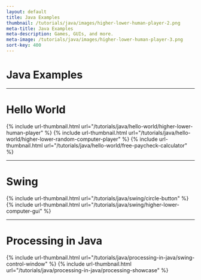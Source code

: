 ```yaml
---
layout: default
title: Java Examples
thumbnail: /tutorials/java/images/higher-lower-human-player-2.png
meta-title: Java Examples
meta-description: Games, GUIs, and more.
meta-image: /tutorials/java/images/higher-lower-human-player-3.png
sort-key: 400
---
```


# Java Examples

---

# Hello World

{% include url-thumbnail.html url="/tutorials/java/hello-world/higher-lower-human-player" %}
{% include url-thumbnail.html url="/tutorials/java/hello-world/higher-lower-random-computer-player" %}
{% include url-thumbnail.html url="/tutorials/java/hello-world/free-paycheck-calculator" %}

---

# Swing

{% include url-thumbnail.html url="/tutorials/java/swing/circle-button" %}
{% include url-thumbnail.html url="/tutorials/java/swing/higher-lower-computer-gui" %}

---

# Processing in Java

{% include url-thumbnail.html url="/tutorials/java/processing-in-java/swing-control-window" %}
{% include url-thumbnail.html url="/tutorials/java/processing-in-java/processing-showcase" %}
